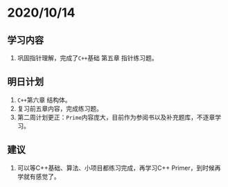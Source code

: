 # 2020/10/14

## 学习内容

1. 巩固指针理解，完成了`C++`基础 第五章 指针练习题。


## 明日计划

1. `C++`第六章 结构体。
2. 复习前五章内容，完成练习题。
3. 第二周计划更正：`Prime`内容庞大，目前作为参阅书以及补充题库，不逐章学习。


## 建议
1. 可以等C++基础、算法、小项目都练习完成，再学习C++ Primer，到时候再学就有感觉了。
